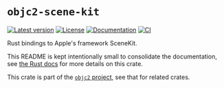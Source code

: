 # `objc2-scene-kit`

[![Latest version](https://badgen.net/crates/v/objc2-scene-kit)](https://crates.io/crates/objc2-scene-kit)
[![License](https://badgen.net/badge/license/Zlib%20OR%20Apache-2.0%20OR%20MIT/blue)](../../LICENSE.md)
[![Documentation](https://docs.rs/objc2-scene-kit/badge.svg)](https://docs.rs/objc2-scene-kit/)
[![CI](https://github.com/madsmtm/objc2/actions/workflows/ci.yml/badge.svg)](https://github.com/madsmtm/objc2/actions/workflows/ci.yml)

Rust bindings to Apple's framework SceneKit.

This README is kept intentionally small to consolidate the documentation, see
[the Rust docs](https://docs.rs/objc2-scene-kit/) for more details on this crate.

This crate is part of the [`objc2` project](https://github.com/madsmtm/objc2),
see that for related crates.
